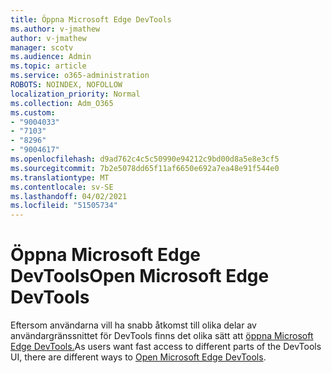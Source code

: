 ```yaml
---
title: Öppna Microsoft Edge DevTools
ms.author: v-jmathew
author: v-jmathew
manager: scotv
ms.audience: Admin
ms.topic: article
ms.service: o365-administration
ROBOTS: NOINDEX, NOFOLLOW
localization_priority: Normal
ms.collection: Adm_O365
ms.custom:
- "9004033"
- "7103"
- "8296"
- "9004617"
ms.openlocfilehash: d9ad762c4c5c50990e94212c9bd00d8a5e8e3cf5
ms.sourcegitcommit: 7b2e5078dd65f11af6650e692a7ea48e91f544e0
ms.translationtype: MT
ms.contentlocale: sv-SE
ms.lasthandoff: 04/02/2021
ms.locfileid: "51505734"
---
```

# <a name="open-microsoft-edge-devtools"></a><span data-ttu-id="e0b7b-102">Öppna Microsoft Edge DevTools</span><span class="sxs-lookup"><span data-stu-id="e0b7b-102">Open Microsoft Edge DevTools</span></span>

<span data-ttu-id="e0b7b-103">Eftersom användarna vill ha snabb åtkomst till olika delar av användargränssnittet för DevTools finns det olika sätt att [öppna Microsoft Edge DevTools.](https://go.microsoft.com/fwlink/?linkid=2135152)</span><span class="sxs-lookup"><span data-stu-id="e0b7b-103">As users want fast access to different parts of the DevTools UI, there are different ways to [Open Microsoft Edge DevTools](https://go.microsoft.com/fwlink/?linkid=2135152).</span></span>
